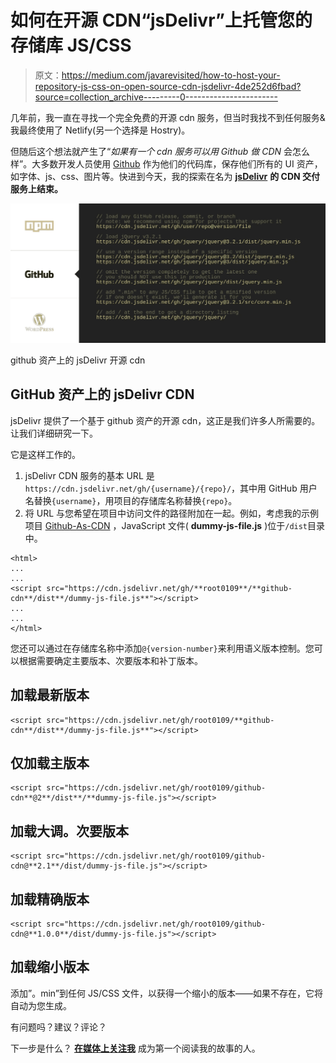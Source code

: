 # 如何在开源 CDN“jsDelivr”上托管您的存储库 JS/CSS

> 原文：<https://medium.com/javarevisited/how-to-host-your-repository-js-css-on-open-source-cdn-jsdelivr-4de252d6fbad?source=collection_archive---------0----------------------->

几年前，我一直在寻找一个完全免费的开源 cdn 服务，但当时我找不到任何服务&我最终使用了 Netlify(另一个选择是 Hostry)。

但随后这个想法就产生了“*如果有一个 cdn 服务可以用 Github 做 CDN* 会怎么样”。大多数开发人员使用 [Github](/@javinpaul/top-10-free-courses-to-learn-git-and-github-best-of-lot-967aa314ea) 作为他们的代码库，保存他们所有的 UI 资产，如字体、js、css、图片等。快进到今天，我的探索在名为 [**jsDelivr**](https://www.jsdelivr.com/?docs=gh) **的 CDN 交付服务上结束。**

![](img/a671030fbc126cdf2a4c27d85cf69741.png)

github 资产上的 jsDelivr 开源 cdn

## GitHub 资产上的 jsDelivr CDN

jsDelivr 提供了一个基于 github 资产的开源 cdn，这正是我们许多人所需要的。让我们详细研究一下。

它是这样工作的。

1.  jsDelivr CDN 服务的基本 URL 是`https://cdn.jsdelivr.net/gh/{username}/{repo}/`，其中用 GitHub 用户名替换`{username}`，用项目的存储库名称替换`{repo}`。
2.  将 URL 与您希望在项目中访问文件的路径附加在一起。例如，考虑我的示例项目 [Github-As-CDN](https://github.com/root0109/github-cdn) ，JavaScript 文件( **dummy-js-file.js** )位于`/dist`目录中。

```
<html>
...
...
<script src="https://cdn.jsdelivr.net/gh/**root0109**/**github-cdn**/dist**/dummy-js-file.js**"></script>
...
...
</html>
```

您还可以通过在存储库名称中添加`@{version-number}`来利用语义版本控制。您可以根据需要确定主要版本、次要版本和补丁版本。

## 加载最新版本

```
<script src="https://cdn.jsdelivr.net/gh/root0109/**github-cdn**/dist**/dummy-js-file.js**"></script>
```

## 仅加载主版本

```
<script src="https://cdn.jsdelivr.net/gh/root0109/github-cdn**@2**/dist**/**dummy-js-file.js"></script>
```

## 加载大调。次要版本

```
<script src="https://cdn.jsdelivr.net/gh/root0109/github-cdn@**2.1**/dist/dummy-js-file.js"></script>
```

## 加载精确版本

```
<script src="https://cdn.jsdelivr.net/gh/root0109/github-cdn@**1.0.0**/dist/dummy-js-file.js"></script>
```

## 加载缩小版本

添加”。min”到任何 JS/CSS 文件，以获得一个缩小的版本——如果不存在，它将自动为您生成。

有问题吗？建议？评论？

下一步是什么？ [**在媒体上关注我**](/@vaibhav0109) 成为第一个阅读我的故事的人。